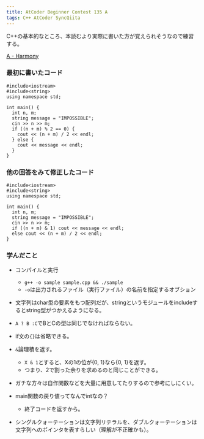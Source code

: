 ```yaml
---
title: AtCoder Beginner Contest 135 A
tags: C++ AtCoder SyncQiita
---
```

C++の基本的なところ、本読むより実際に書いた方が覚えられそうなので練習する。

[A - Harmony](https://atcoder.jp/contests/abc135/tasks/abc135_a)

### 最初に書いたコード

    
    
    #include<iostream>
    #include<string>
    using namespace std;
    
    int main() {
      int n, m;
      string message = "IMPOSSIBLE";
      cin >> n >> m;
      if ((n + m) % 2 == 0) {
        cout << (n + m) / 2 << endl;
      } else {
        cout << message << endl;
      }
    }

### 他の回答をみて修正したコード

    
    
    #include<iostream>
    #include<string>
    using namespace std;
    
    int main() {
      int n, m;
      string message = "IMPOSSIBLE";
      cin >> n >> m;
      if ((n + m) & 1) cout << message << endl;
      else cout << (n + m) / 2 << endl;
    }

### 学んだこと

  * コンパイルと実行

    * `g++ -o sample sample.cpp && ./sample`
    * `-o`は出力されるファイル（実行ファイル）の名前を指定するオブション
  * 文字列はchar型の要素をもつ配列だが、stringというモジュールをincludeするとstring型がつかえるようになる。

  * `A ? B :C`でBとCの型は同じでなければならない。

  * if文の`{}`は省略できる。

  * `&`論理積を返す。

    * `X & 1`とすると、Xの1の位が{0, 1}なら{0, 1}を返す。
    * つまり、2で割った余りを求めるのと同じことができる。
  * ガチな方々は自作関数などを大量に用意してたりするので参考にしにくい。

  * main関数の戻り値ってなんでintなの？

    * 終了コードを返すから。
  * シングルクォーテーションは文字列リテラルを、ダブルクォーテーションは文字列へのポインタを表すらしい（理解が不正確かも）。